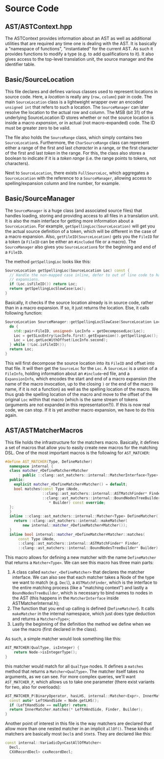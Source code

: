 # Source Code

## AST/ASTContext.hpp

The ASTContext provides information about an AST as well as additional utilities
that are required any time one is dealing with the AST. It is basically a
"namespace of functions", "instantiated" for the current AST. As such it
provides functions to modify a type (e.g. to add qualifications to it). It also
gives access to the top-level translation unit, the source manager and the
identifier table.

## Basic/SourceLocation

This file declares and defines various classes used to represent locations in
source code. Here, a *location* is really any $(\mathtt{row, column})$ pair in
code. The main `SourceLocation` class is a lightweight wrapper over an encoded
`unsigned int` that refers to such a location. The `SourceManager` can later
resolve the location to the actual row and column. The MSB (bit 31) of the
underlying SourceLocation ID stores whether or not the source location is inside
a macro *expansion*, or in actual (not macro-expanded) code. The ID must be
greater zero to be valid.

The file also holds the `SourceRange` class, which simply contains two
`SourceLocation`s. Furthermore, the `CharSourceRange` class can represent either
a range of the first and last *character* in a range, or the first character of
the first and last *token* in the range. For this, the class also stores a
boolean to indicate if it is a *token range* (i.e. the range points to tokens,
not characters).

Next to `SourceLocation`, there exists `FullSourceLoc`, which aggregates a
`SourceLocation` with the reference to a `SourceManager`, allowing access to
spelling/expansion column and line number, for example.

## Basic/SourceManager

The `SourceManager` is a huge class (and associated source files) that handles
loading, storing and providing access to all files in a translation unit. It is
also the main interface for getting more information about a `SourceLocation`.
For example, `getSpellingLoc(SourceLocation)` will get you the actual source
definition of a token, which will be different in the case of a macro expansion.
Also, `getFileID(SourceLocation)` gets you the `FileID` for a token (a `FileID`
can be either an `#included` file or a macro). The `SourceManager` also gives you `SourceLocation`s for the beginning and end of a `FileID`.

The method `getSpellingLoc` looks like this:

```cpp
SourceLocation getSpellingLoc(SourceLocation Loc) const {
  // Handle the non-mapped case inline, defer to out of line code to handle
  // expansions.
  if (Loc.isFileID()) return Loc;
  return getSpellingLocSlowCase(Loc);
}
```

Basically, it checks if the source location already is in source code, rather
than in a macro expansion. If so, it just returns the location. Else, it calls
following function:

```cpp
SourceLocation SourceManager::getSpellingLocSlowCase(SourceLocation Loc) const {
  do {
    std::pair<FileID, unsigned> LocInfo = getDecomposedLoc(Loc);
    Loc = getSLocEntry(LocInfo.first).getExpansion().getSpellingLoc();
    Loc = Loc.getLocWithOffset(LocInfo.second);
  } while (!Loc.isFileID());
  return Loc;
}
```

This will first decompose the source location into its `FileID` and offset into
that file. It will then get the `SourceLoc` for the `Loc`. A `SourceLoc` is a
union of a `FileInfo`, holding information about an `#include`-ed file, and a
`ExpansionInfo`, which encodes the start and end of a macro expansion (the name
of the macro invocation, up to the closing `)` or the end of the macro name, if
it is not a function) as well as the spelling location of the macro. We thus
grab the spelling location of the macro and move to the offset of the original
`Loc` within that macro (which is the same stream of tokens (arguments are not
expanded in this representation?)). If this is now real code, we can stop. If it
is yet another macro expansion, we have to do this again.

## AST/ASTMatcherMacros

This file holds the infrastructure for the matchers macro. Basically, it defines
a set of macros that allow you to easily create new macros for the matching DSL. One of the most important macros is the following for `AST_MATCHER`:

```cpp
#define AST_MATCHER(Type, DefineMatcher)                                       \
  namespace internal {                                                         \
  class matcher_#DefineMatcher#Matcher                                       \
      : public ::clang::ast_matchers::internal::MatcherInterface<Type> {       \
  public:                                                                      \
    explicit matcher_#DefineMatcher#Matcher() = default;                     \
    bool matches(const Type &Node,                                             \
                 ::clang::ast_matchers::internal::ASTMatchFinder* Finder,      \
                 ::clang::ast_matchers::internal::BoundNodesTreeBuilder        \
                    * Builder) const override;                                 \
  };                                                                           \
  }                                                                            \
  inline ::clang::ast_matchers::internal::Matcher<Type> DefineMatcher() {      \
    return ::clang::ast_matchers::internal::makeMatcher(                       \
        new internal::matcher_#DefineMatcher#Matcher());                     \
  }                                                                            \
  inline bool internal::matcher_#DefineMatcher#Matcher::matches(             \
      const Type &Node,                                                        \
      ::clang::ast_matchers::internal::ASTMatchFinder* Finder,                 \
      ::clang::ast_matchers::internal::BoundNodesTreeBuilder* Builder) const
```

This macro allows for defining a new matcher with the name `DefineMatcher` that
returns a `Matcher<Type>`. We can see this macro has three main parts:

1. A class called `matcher_<DefineMatcher>` that declares the matcher interface.
We can also see that each matcher takes a Node of the type we want to match
(e.g. `Decl`), a `ASTMatchFinder`, which is the interface to the entire matching
process (like a "matching context") and lastly a `BoundNodesTreeBuilder`, which
is necessary to bind names to nodes in the AST (this happens in the `MatcherInterface` inside ASTMatcherInternal.h);
2. The function that you end up calling is defined (`DefineMatcher`). It calls `makeMatcher` in the internal namespace, which just does type deduction and returns a `Matcher<Type>`;
3. Lastly the beginning of the definition the method we define when we use the macro (first declared in the class).

As such, a simple matcher would look something like this:

```cpp
AST_MATCHER(QualType, isInteger) {
    return Node->isIntegerType();
}
```

this matcher would match for all `QualType` nodes. It defines a `matches` method
that returns a `Matcher<QualType>`. The matcher itself takes no arguments, as we
can see. For more complex queries, we'll want `AST_MATCHER_P`, which allows us
to take one parameter (there exist variants for two, also for overloads):

```cpp
AST_MATCHER_P(BinaryOperator, hasLHS, internal::Matcher<Expr>, InnerMatcher) {
  const auto* LeftHandSide = Node.getLHS();
  if (LeftHandSide == nullptr) return;
  return InnerMatcher.matches(* LeftHAndSide, Finder, Builder);
}
```

Another point of interest in this file is the way matchers are declared that allow more than one nested matcher in an implicit `allOf()`. These kinds of matchers are basically most `Decl`s  and `Stmt`s. They are declared like this:


```cpp
const internal::VariadicDynCastAllOfMatcher<
  Decl,
  CXXRecordDecl> cxxRecordDecl;
```
